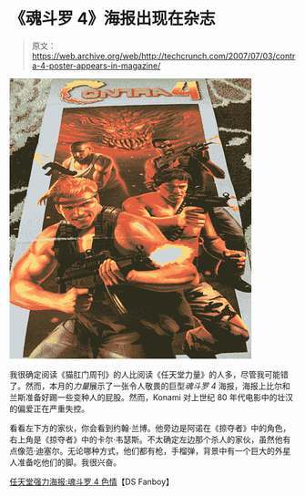# 《魂斗罗 4》海报出现在杂志

> 原文：<https://web.archive.org/web/http://techcrunch.com/2007/07/03/contra-4-poster-appears-in-magazine/>

![](img/5a54c1671ed0813622695da640f7f3f9.png)

我很确定阅读《猫肛门周刊》的人比阅读《任天堂力量》的人多，尽管我可能错了。然而，本月的*力量*展示了一张令人敬畏的巨型*魂斗罗 4* 海报，海报上比尔和兰斯准备好踢一些变种人的屁股。然而，Konami 对上世纪 80 年代电影中的壮汉的偏爱正在严重失控。

看看左下方的家伙，你会看到约翰·兰博。他旁边是阿诺在《掠夺者》中的角色，右上角是《掠夺者》中的卡尔·韦瑟斯。不太确定左边那个杀人的家伙，虽然他有点像范·迪塞尔。无论哪种方式，他们都有枪，手榴弹，背景中有一个巨大的外星人准备吃他们的脚。我很兴奋。

[任天堂强力海报:魂斗罗 4 色情](https://web.archive.org/web/20160217045922/http://www.dsfanboy.com/2007/07/02/nintendo-power-poster-contra-4-porn/)【DS Fanboy】